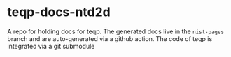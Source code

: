 # teqp-docs-ntd2d

A repo for holding docs for teqp. The generated docs live in the ``nist-pages`` branch and are auto-generated via a github action. The code of teqp is integrated via a git submodule
